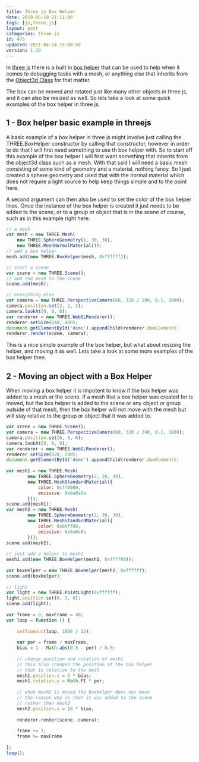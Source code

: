 ```yaml
---
title: Three js Box Helper
date: 2019-06-10 21:11:00
tags: [js,three.js]
layout: post
categories: three.js
id: 475
updated: 2021-04-24 15:08:59
version: 1.10
---
```


In [three js](https://threejs.org/) there is a built in [box helper](https://threejs.org/docs/index.html#api/en/helpers/BoxHelper) that can be used to help when it comes to debugging tasks with a mesh, or anything else that inherits from the [Object3d Class](/2018/04/23/threejs-object32/) for that matter.

The box can be moved and rotated just like many other objects in three js, and it can also be resized as well. So lets take a look at some quick examples of the box helper in three js.

<!-- more -->

## 1 - Box helper basic example in threejs

A basic example of a box helper in three js might involve just calling the THREE.BoxHelper constructor by calling that constructor, however in order to do that I will first need something to use th box helper with. So to start off this example of the box helper I will first want something that inherits from the object3d class such as a mesh. With that said I will need a basic mesh consisting of some kind of geometry and a material, nothing fancy. So I just created a sphere geometry and used that with the normal material which does not require a light source to help keep things simple and to the point here.


A second argument can then also be used to set the color of the box helper lines. Once the instance of the box helper is created it just needs to be added to the scene, or to a group or object that is in the scene of course, such as in this example right here.

```js
// a mesh
var mesh = new THREE.Mesh(
    new THREE.SphereGeometry(1, 30, 30), 
    new THREE.MeshNormalMaterial());
// add a box helper
mesh.add(new THREE.BoxHelper(mesh, 0xffffff));

// start a scene
var scene = new THREE.Scene();
// add the mesh to the scene
scene.add(mesh);

// everything else
var camera = new THREE.PerspectiveCamera(60, 320 / 240, 0.1, 1000);
camera.position.set(2, 2, 2);
camera.lookAt(0, 0, 0);
var renderer = new THREE.WebGLRenderer();
renderer.setSize(640, 480);
document.getElementById('demo').appendChild(renderer.domElement);
renderer.render(scene, camera);
```

This is a nice simple example of the box helper, but what about resizing the helper, and moving it as well. Lets take a look at some more examples of the box helper then.

## 2 - Moving an object with a Box Helper

When moving a box helper it is impotent to know if the box helper was added to a mesh or the scene. If a mesh that a box helper was created for is moved, but the box helper is added to the scene or any object or group outside of that mesh, then the box helper will not move with the mesh but will stay relative to the group or object that it was added to.

```js
var scene = new THREE.Scene();
var camera = new THREE.PerspectiveCamera(60, 320 / 240, 0.1, 1000);
camera.position.set(6, 6, 6);
camera.lookAt(0, 0, 0);
var renderer = new THREE.WebGLRenderer();
renderer.setSize(320, 240);
document.getElementById('demo').appendChild(renderer.domElement);
 
var mesh1 = new THREE.Mesh(
        new THREE.SphereGeometry(2, 30, 30),
        new THREE.MeshStandardMaterial({
            color: 0xff0000,
            emissive: 0x0a0a0a
        }));
scene.add(mesh1);
var mesh2 = new THREE.Mesh(
        new THREE.SphereGeometry(2, 30, 30),
        new THREE.MeshStandardMaterial({
            color: 0x00ff00,
            emissive: 0x0a0a0a
        }));
scene.add(mesh2);
 
// just add a helper to mesh1
mesh1.add(new THREE.BoxHelper(mesh1, 0xffff00));
 
var boxHelper = new THREE.BoxHelper(mesh2, 0xffffff);
scene.add(boxHelper);
 
// light
var light = new THREE.PointLight(0xffffff);
light.position.set(0, 3, 0);
scene.add(light);
 
var frame = 0, maxFrame = 48;
var loop = function () {
 
    setTimeout(loop, 1000 / 12);
 
    var per = frame / maxFrame,
    bias = 1 - Math.abs(0.5 - per) / 0.5;
 
    // change position and rotation of mesh1
    // this also changes the position of the box helper
    // that is relative to the mesh
    mesh1.position.z = 5 * bias;
    mesh1.rotation.y = Math.PI * per;
 
    // when mesh2 is moved the boxHelper does not move
    // the reason why is that it was added to the scene
    // rather than mesh2
    mesh2.position.x = 10 * bias;
 
    renderer.render(scene, camera);
 
    frame += 1;
    frame %= maxFrame
 
};
loop();
```